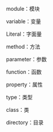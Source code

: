 module：模块

variable：变量

Literal：字面量

method：方法

parameter：参数

function：函数

property：属性

type：类型

class：类

directory：目录

